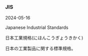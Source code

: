 <article id="JIS">

### JIS

<p class="st_update_header">2024-05-16</p>
<p class="st_name_header_en">Japanese Industrial Standards</p>
<p class="st_name_header_jp">日本工業規格(にほんこうぎょうきかく)</p>
<div class="article_explanation">日本の工業製品に関する標準規格。</div>
</article>
